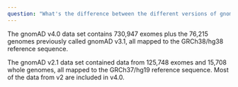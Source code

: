 ```yaml
---
question: "What's the difference between the different versions of gnomAD?"
---
```


The gnomAD v4.0 data set contains 730,947 exomes plus the 76,215 genomes previously called gnomAD v3.1, all mapped to the GRCh38/hg38 reference sequence.

The gnomAD v2.1 data set contained data from 125,748 exomes and 15,708 whole genomes, all mapped to the GRCh37/hg19 reference sequence. Most of the data from v2 are included in v4.0.
